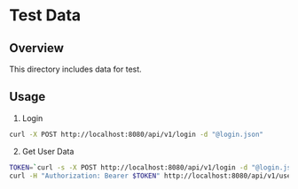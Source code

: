 # Test Data

## Overview

This directory includes data for test.

## Usage

1. Login

```bash
curl -X POST http://localhost:8080/api/v1/login -d "@login.json"
```

2. Get User Data

```bash
TOKEN=`curl -s -X POST http://localhost:8080/api/v1/login -d "@login.json" | jq .token | tr -d '"'`
curl -H "Authorization: Bearer $TOKEN" http://localhost:8080/api/v1/user/test
```
